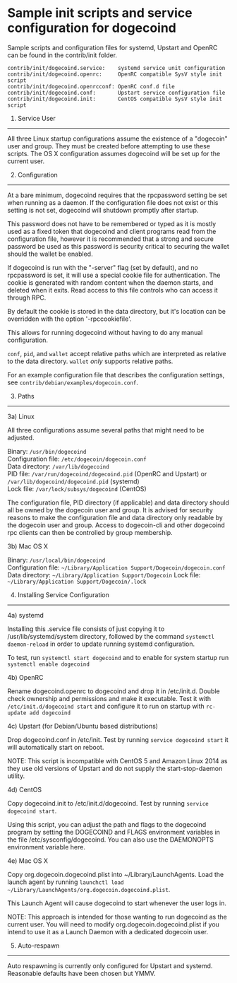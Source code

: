 # Sample init scripts and service configuration for dogecoind

Sample scripts and configuration files for systemd, Upstart and OpenRC
can be found in the contrib/init folder.

    contrib/init/dogecoind.service:    systemd service unit configuration
    contrib/init/dogecoind.openrc:     OpenRC compatible SysV style init script
    contrib/init/dogecoind.openrcconf: OpenRC conf.d file
    contrib/init/dogecoind.conf:       Upstart service configuration file
    contrib/init/dogecoind.init:       CentOS compatible SysV style init script

1. Service User

---

All three Linux startup configurations assume the existence of a "dogecoin" user
and group. They must be created before attempting to use these scripts.
The OS X configuration assumes dogecoind will be set up for the current user.

2. Configuration

---

At a bare minimum, dogecoind requires that the rpcpassword setting be set
when running as a daemon. If the configuration file does not exist or this
setting is not set, dogecoind will shutdown promptly after startup.

This password does not have to be remembered or typed as it is mostly used
as a fixed token that dogecoind and client programs read from the configuration
file, however it is recommended that a strong and secure password be used
as this password is security critical to securing the wallet should the
wallet be enabled.

If dogecoind is run with the "-server" flag (set by default), and no rpcpassword is set,
it will use a special cookie file for authentication. The cookie is generated with random
content when the daemon starts, and deleted when it exits. Read access to this file
controls who can access it through RPC.

By default the cookie is stored in the data directory, but it's location can be overridden
with the option '-rpccookiefile'.

This allows for running dogecoind without having to do any manual configuration.

`conf`, `pid`, and `wallet` accept relative paths which are interpreted as
relative to the data directory. `wallet` _only_ supports relative paths.

For an example configuration file that describes the configuration settings,
see `contrib/debian/examples/dogecoin.conf`.

3. Paths

---

3a) Linux

All three configurations assume several paths that might need to be adjusted.

Binary: `/usr/bin/dogecoind`  
Configuration file: `/etc/dogecoin/dogecoin.conf`  
Data directory: `/var/lib/dogecoind`  
PID file: `/var/run/dogecoind/dogecoind.pid` (OpenRC and Upstart) or `/var/lib/dogecoind/dogecoind.pid` (systemd)  
Lock file: `/var/lock/subsys/dogecoind` (CentOS)

The configuration file, PID directory (if applicable) and data directory
should all be owned by the dogecoin user and group. It is advised for security
reasons to make the configuration file and data directory only readable by the
dogecoin user and group. Access to dogecoin-cli and other dogecoind rpc clients
can then be controlled by group membership.

3b) Mac OS X

Binary: `/usr/local/bin/dogecoind`  
Configuration file: `~/Library/Application Support/Dogecoin/dogecoin.conf`  
Data directory: `~/Library/Application Support/Dogecoin`
Lock file: `~/Library/Application Support/Dogecoin/.lock`

4. Installing Service Configuration

---

4a) systemd

Installing this .service file consists of just copying it to
/usr/lib/systemd/system directory, followed by the command
`systemctl daemon-reload` in order to update running systemd configuration.

To test, run `systemctl start dogecoind` and to enable for system startup run
`systemctl enable dogecoind`

4b) OpenRC

Rename dogecoind.openrc to dogecoind and drop it in /etc/init.d. Double
check ownership and permissions and make it executable. Test it with
`/etc/init.d/dogecoind start` and configure it to run on startup with
`rc-update add dogecoind`

4c) Upstart (for Debian/Ubuntu based distributions)

Drop dogecoind.conf in /etc/init. Test by running `service dogecoind start`
it will automatically start on reboot.

NOTE: This script is incompatible with CentOS 5 and Amazon Linux 2014 as they
use old versions of Upstart and do not supply the start-stop-daemon utility.

4d) CentOS

Copy dogecoind.init to /etc/init.d/dogecoind. Test by running `service dogecoind start`.

Using this script, you can adjust the path and flags to the dogecoind program by
setting the DOGECOIND and FLAGS environment variables in the file
/etc/sysconfig/dogecoind. You can also use the DAEMONOPTS environment variable here.

4e) Mac OS X

Copy org.dogecoin.dogecoind.plist into ~/Library/LaunchAgents. Load the launch agent by
running `launchctl load ~/Library/LaunchAgents/org.dogecoin.dogecoind.plist`.

This Launch Agent will cause dogecoind to start whenever the user logs in.

NOTE: This approach is intended for those wanting to run dogecoind as the current user.
You will need to modify org.dogecoin.dogecoind.plist if you intend to use it as a
Launch Daemon with a dedicated dogecoin user.

5. Auto-respawn

---

Auto respawning is currently only configured for Upstart and systemd.
Reasonable defaults have been chosen but YMMV.
